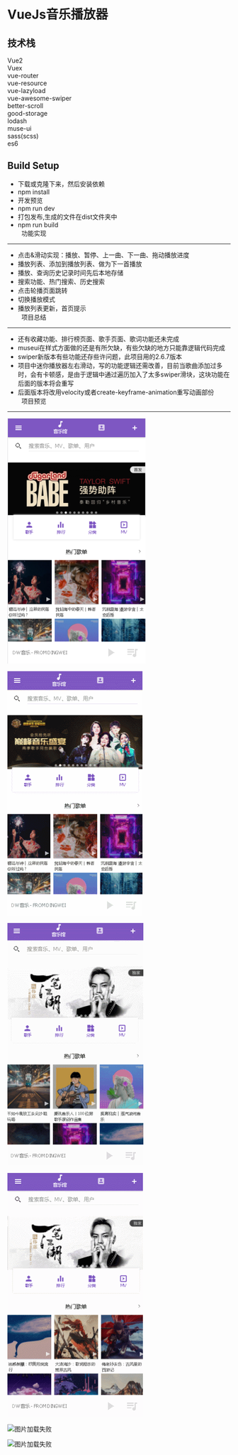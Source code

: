 VueJs音乐播放器
=======

技术栈
-------
Vue2<br>
Vuex<br>
vue-router<br>
vue-resource<br>
vue-lazyload<br>
vue-awesome-swiper<br>
better-scroll<br>
good-storage<br>
lodash<br>
muse-ui<br>
sass(scss)<br>
es6<br>

Build Setup
-------
* 下载或克隆下来，然后安装依赖<br>
* npm install<br>
* 开发预览<br>
* npm run dev<br>
* 打包发布,生成的文件在dist文件夹中<br>
* npm run build<br>
 
功能实现
-------
* 点击&滑动实现：播放、暂停、上一曲、下一曲、拖动播放进度<br>
* 播放列表、添加到播放列表、做为下一首播放<br>
* 播放、查询历史记录时间先后本地存储<br>
* 搜索功能、热门搜索、历史搜索<br>
* 点击轮播页面跳转<br>
* 切换播放模式<br>
* 播放列表更新，首页提示<br>
 
项目总结
-------
* 还有收藏功能、排行榜页面、歌手页面、歌词功能还未完成<br>
* museui在样式方面做的还是有所欠缺，有些欠缺的地方只能靠逻辑代码完成<br>
* swiper新版本有些功能还存些许问题，此项目用的2.6.7版本<br>
* 项目中迷你播放器左右滑动，写的功能逻辑还需改善，目前当歌曲添加过多时，会有卡顿感，是由于逻辑中通过遍历加入了太多swiper滑块，这块功能在后面的版本将会重写<br>
* 后面版本将改用velocity或者create-keyframe-animation重写动画部份<br>
 
项目预览
-------
![图片加载失败](https://github.com/dyweejackee/vue-qq-music/raw/master/Screenshots/face.png)

![图片加载失败](https://github.com/dyweejackee/vue-qq-music/raw/master/Screenshots/GIF.gif)

![图片加载失败](https://github.com/dyweejackee/vue-qq-music/raw/master/Screenshots/GIF2.gif)

![图片加载失败](https://github.com/dyweejackee/vue-qq-music/raw/master/Screenshots/GIF3.gif)

![图片加载失败](https://github.com/dyweejackee/vue-qq-music/raw/master/Screenshots/GIF4.gif)

![图片加载失败](https://github.com/dyweejackee/vue-qq-music/raw/master/Screenshots/GIF5.gif)

